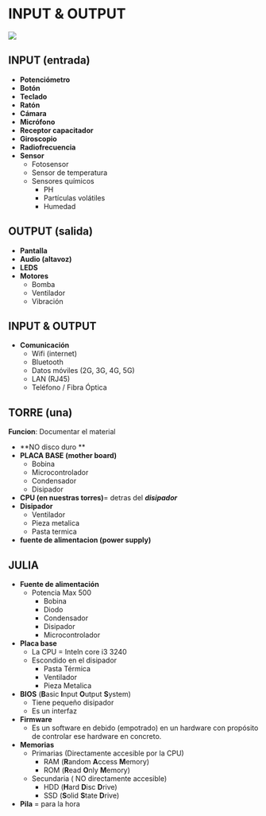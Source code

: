 # INPUT & OUTPUT

![](https://www.banglacyber.com/wp-content/uploads/2018/11/input_output_devices.jpg)


## INPUT (entrada)
- **Potenciómetro** 
- **Botón** 
- **Teclado**
- **Ratón** 
- **Cámara**
- **Micrófono** 
- **Receptor capacitador** 
- **Giroscopio** 
- **Radiofrecuencia** 
- **Sensor**
    - Fotosensor 
    - Sensor de temperatura 
    - Sensores químicos 
        - PH 
        - Partículas volátiles 
        - Humedad 


## OUTPUT (salida)
- **Pantalla** 
- **Audio (altavoz)**
- **LEDS** 
- **Motores**
    -  Bomba 
    -  Ventilador 
    -  Vibración 


## INPUT & OUTPUT
- **Comunicación**
    - Wifi (internet) 
    - Bluetooth 
    - Datos móviles (2G, 3G, 4G, 5G) 
    - LAN (RJ45) 
    - Teléfono / Fibra Óptica 


## TORRE (una)
**Funcion**: Documentar el material
- **NO disco duro **
- **PLACA BASE (mother board)**
    - Bobina 
    - Microcontrolador 
    - Condensador 
    - Disipador 
 - **CPU (en nuestras torres)**= detras del ***disipador***
 - **Disipador**
     - Ventilador
     - Pieza metalica 
     - Pasta termica
- **fuente de alimentacion (power supply)**


## JULIA
- **Fuente de alimentación**
    - Potencia Max 500 
        - Bobina 
        - Diodo 
        - Condensador 
        - Disipador 
        - Microcontrolador 
- **Placa base**
    - La CPU = Inteln core i3 3240
    - Escondido en el disipador
        - Pasta Térmica 
        - Ventilador 
        - Pieza Metalica 
- **BIOS** (**B**asic **I**nput **O**utput **S**ystem)
    - Tiene pequeño disipador 
    - Es un interfaz
- **Firmware**
    - Es un software en debido (empotrado) en un hardware con propósito de controlar ese hardware en concreto. 
- **Memorias**
    - Primarias (Directamente accesible por la CPU)
        - RAM (**R**andom **A**ccess **M**emory)
        - ROM (**R**ead **O**nly **M**emory) 
    - Secundaria ( NO directamente accesible)
        - HDD (**H**ard **D**isc **D**rive)
        - SSD (**S**olid **S**tate **D**rive)
- **Pila** = para la hora
